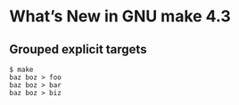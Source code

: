 # What’s New in GNU make 4.3

## Grouped explicit targets


```
$ make
baz boz > foo
baz boz > bar
baz boz > biz

```
